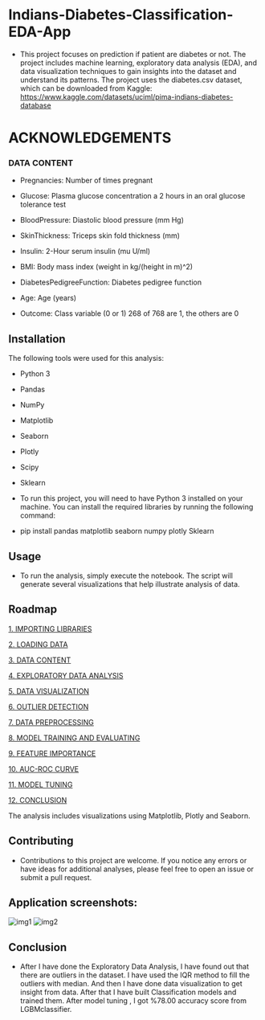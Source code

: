 
# Indians-Diabetes-Classification-EDA-App
- This project focuses on prediction if patient are diabetes or not. The project includes machine learning, exploratory data analysis (EDA), and data visualization techniques to gain insights into the dataset and understand its patterns. The project uses the diabetes.csv dataset, which can be downloaded from Kaggle: https://www.kaggle.com/datasets/uciml/pima-indians-diabetes-database


# ACKNOWLEDGEMENTS

### DATA CONTENT

* Pregnancies: Number of times pregnant

* Glucose: Plasma glucose concentration a 2 hours in an oral glucose tolerance test

* BloodPressure: Diastolic blood pressure (mm Hg)

* SkinThickness: Triceps skin fold thickness (mm)

* Insulin: 2-Hour serum insulin (mu U/ml)

* BMI: Body mass index (weight in kg/(height in m)^2)

* DiabetesPedigreeFunction: Diabetes pedigree function

* Age: Age (years)

* Outcome: Class variable (0 or 1) 268 of 768 are 1, the others are 0

## Installation
The following tools were used for this analysis:

- Python 3
- Pandas
- NumPy
- Matplotlib
- Seaborn
- Plotly
- Scipy
- Sklearn

- To run this project, you will need to have Python 3 installed on your machine. You can install the required libraries by running the following command:


- pip install pandas matplotlib seaborn numpy plotly Sklearn 
## Usage 
- To run the analysis, simply execute the notebook. The script will generate several visualizations that help illustrate analysis of data.
## Roadmap

[1. IMPORTING LIBRARIES](#1)
    
[2. LOADING DATA](#2)  

[3. DATA CONTENT](#3)

[4. EXPLORATORY DATA ANALYSIS](#4)

[5. DATA VISUALIZATION](#5)

[6. OUTLIER DETECTION](#6)

[7. DATA PREPROCESSING](#7)

[8. MODEL TRAINING AND EVALUATING](#8)

[9. FEATURE IMPORTANCE](#9)

[10. AUC-ROC CURVE](#10)

[11. MODEL TUNING](#11)

[12. CONCLUSION](#12)


 The analysis includes visualizations using Matplotlib, Plotly and Seaborn.

## Contributing

- Contributions to this project are welcome. If you notice any errors or have ideas for additional analyses, please feel free to open an issue or submit a pull request.

## Application screenshots:
![img1](https://github.com/sinanbertan/Indians-Diabetes-Classification-EDA/blob/main/streamlit1.png)
![img2](https://github.com/sinanbertan/Indians-Diabetes-Classification-EDA/blob/main/streamlit2.png)


## Conclusion 

*  After I have done the Exploratory Data Analysis, I have found out that there are outliers in the dataset. I have used the IQR method to fill the outliers with median. And then I have done data visualization to get insight from data. After that I have built Classification models and trained them. After model tuning , I got %78.00 accuracy score from LGBMclassifier.


